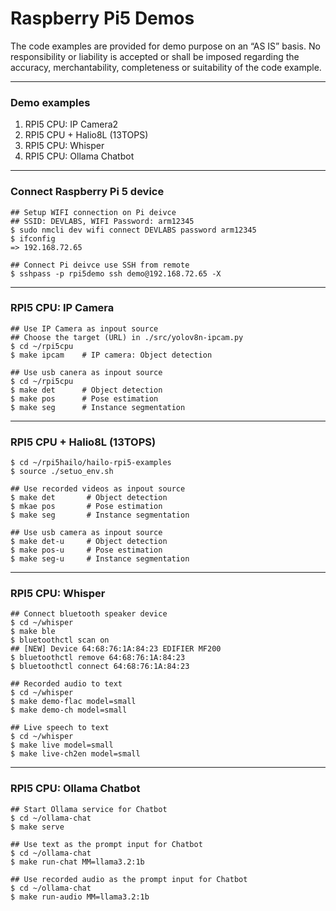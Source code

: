 # Raspberry Pi5 Demos

The code examples are provided for demo purpose on an “AS IS” basis. No responsibility or liability is accepted or shall be imposed regarding the accuracy, merchantability, completeness or suitability of the code example. 

---
### Demo examples
1. RPI5 CPU: IP Camera2
2. RPI5 CPU + Halio8L (13TOPS)
3. RPI5 CPU: Whisper
4. RPI5 CPU: Ollama Chatbot


---
### Connect Raspberry Pi 5 device

```
## Setup WIFI connection on Pi deivce
## SSID: DEVLABS, WIFI Password: arm12345
$ sudo nmcli dev wifi connect DEVLABS password arm12345
$ ifconfig
=> 192.168.72.65 
```

```
## Connect Pi deivce use SSH from remote
$ sshpass -p rpi5demo ssh demo@192.168.72.65 -X
```

---
### RPI5 CPU: IP Camera

```
## Use IP Camera as inpout source
## Choose the target (URL) in ./src/yolov8n-ipcam.py
$ cd ~/rpi5cpu
$ make ipcam    # IP camera: Object detection
```

```
## Use usb canera as inpout source
$ cd ~/rpi5cpu
$ make det      # Object detection
$ make pos      # Pose estimation
$ make seg      # Instance segmentation
```

---
### RPI5 CPU + Halio8L (13TOPS)

```
$ cd ~/rpi5hailo/hailo-rpi5-examples
$ source ./setuo_env.sh

## Use recorded videos as inpout source
$ make det       # Object detection
$ mkae pos       # Pose estimation
$ make seg       # Instance segmentation

## Use usb camera as inpout source
$ make det-u     # Object detection
$ make pos-u     # Pose estimation
$ make seg-u     # Instance segmentation
```

---
### RPI5 CPU: Whisper

```
## Connect bluetooth speaker device
$ cd ~/whisper
$ make ble
$ bluetoothctl scan on
## [NEW] Device 64:68:76:1A:84:23 EDIFIER MF200
$ bluetoothctl remove 64:68:76:1A:84:23
$ bluetoothctl connect 64:68:76:1A:84:23
```

```
## Recorded audio to text
$ cd ~/whisper
$ make demo-flac model=small
$ make demo-ch model=small
```

```
## Live speech to text
$ cd ~/whisper
$ make live model=small
$ make live-ch2en model=small
```

---
### RPI5 CPU: Ollama Chatbot

```
## Start Ollama service for Chatbot
$ cd ~/ollama-chat
$ make serve
```

```
## Use text as the prompt input for Chatbot
$ cd ~/ollama-chat
$ make run-chat MM=llama3.2:1b
```

```
## Use recorded audio as the prompt input for Chatbot
$ cd ~/ollama-chat
$ make run-audio MM=llama3.2:1b
```

